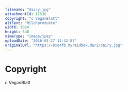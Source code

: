```yaml
---
filename: "dairy.jpg"
attachmentId: 17536
copyright: "c VeganBlatt"
altText: "Milchprodukte"
width: 1024
height: 640
mimeType: "image/jpeg"
uploadDate: "2016-01-27 11:32:57"
originalUrl: "https://bxq4fb.myraidbox.de/i/dairy.jpg"
---
```


# Copyright

c VeganBlatt
